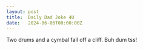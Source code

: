 ```yaml
---
layout: post
title:  Daily Dad Joke 4U
date:   2024-06-06T00:00:00Z
---
```

Two drums and a cymbal fall off a cliff. Buh dum tss!
